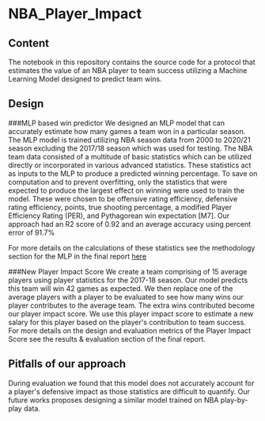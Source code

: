 # NBA_Player_Impact
## Content
The notebook in this repository contains the source code for a protocol that estimates the value of an NBA player to team success utilizing a Machine Learning Model designed to predict team wins.

## Design
###MLP based win predictor
We designed an MLP model that can accurately estimate how many games a team won in a particular season. The MLP model is trained utilizing NBA season data from 2000 to 2020/21 season excluding the 2017/18 season which was used for testing. The NBA team data consisted of a multitude of basic statistics which can be utilized directly or incorporated in various advanced statistics. These statistics act as inputs to the MLP to produce a predicted winning percentage. To save on computation and to prevent overfitting, only the statistics that were expected to produce the largest effect on winning were used to train the model. These were chosen to be offensive rating efficiency, defensive rating efficiency, points, true shooting percentage, a modified Player Efficiency Rating (PER), and Pythagorean win expectation [M7]. Our approach had an R2 score of 0.92 and an average accuracy using percent error of 91.7% 

For more details on the calculations of these statistics see the methodology section for the MLP in the final report [here](https://drive.google.com/file/d/16zH5h6bKNjRPzWOPVHJMTCran3_z5iSx/view?usp=share_link)

###New Player Impact Score
We create a team comprising of 15 average players using player statistics for the 2017-18 season. Our model predicts this team will win 42 games as expected. We then replace one of the average players with a player to be evaluated to see how many wins our player contributes to the average team. The extra wins contributed become our player impact score. We use this player impact score to estimate a new salary for this player based on the player's contribution to team success. For more details on the design and evaluation metrics of the Player Impact Score see the results & evaluation section of the final report.


## Pitfalls of our approach
During evaluation we found that this model does not accurately account for a player's defensive impact as those statistics are difficult to quantify. Our future works proposes designing a similar model trained on NBA play-by-play data.

